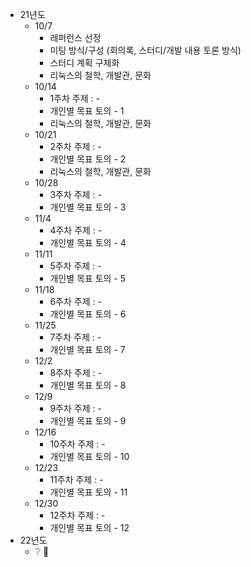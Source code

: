 * 21년도
  * 10/7
    * 레퍼런스 선정
    * 미팅 방식/구성 (회의록, 스터디/개발 내용 토론 방식)
    * 스터디 계획 구체화
    * 리눅스의 철학, 개발관, 문화
  * 10/14
    * 1주차 주제 : -
    * 개인별 목표 토의 - 1
    * 리눅스의 철학, 개발관, 문화
  * 10/21
    * 2주차 주제 : -
    * 개인별 목표 토의 - 2
    * 리눅스의 철학, 개발관, 문화
  * 10/28
    * 3주차 주제 : -
    * 개인별 목표 토의 - 3
  * 11/4
    * 4주차 주제 : -
    * 개인별 목표 토의 - 4
  * 11/11
    * 5주차 주제 : -
    * 개인별 목표 토의 - 5
  * 11/18
    * 6주차 주제 : -
    * 개인별 목표 토의 - 6
  * 11/25
    * 7주차 주제 : -
    * 개인별 목표 토의 - 7
  * 12/2
    * 8주차 주제 : -
    * 개인별 목표 토의 - 8
  * 12/9
    * 9주차 주제 : -
    * 개인별 목표 토의 - 9
  * 12/16
    * 10주차 주제 : -
    * 개인별 목표 토의 - 10
  * 12/23
    * 11주차 주제 : -
    * 개인별 목표 토의 - 11
  * 12/30
    * 12주차 주제 : -
    * 개인별 목표 토의 - 12
* 22년도
  *  :grey_question: :information_desk_person:
